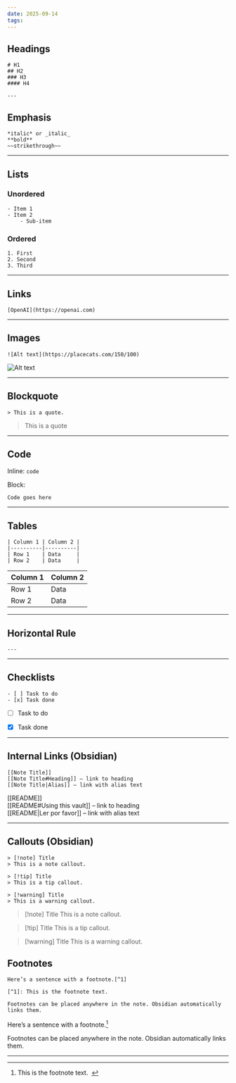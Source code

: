 ```yaml
---
date: 2025-09-14
tags:
---
```


## Headings
```
# H1
## H2
### H3
#### H4

---
```
## Emphasis
```
*italic* or _italic_  
**bold**  
~~strikethrough~~
```
---

## Lists

### Unordered
```
- Item 1
- Item 2
	- Sub-item
```
### Ordered
```
1. First
2. Second
3. Third
```
---

## Links
```
[OpenAI](https://openai.com)
```

---

## Images
```
![Alt text](https://placecats.com/150/100)
```

![Alt text](https://placecats.com/150/100)

---

## Blockquote
```
> This is a quote.
```

> This is a quote
---

## Code

Inline: `code`  

Block:
``` 
Code goes here
```

---

## Tables
```
| Column 1 | Column 2 |
|----------|----------|
| Row 1    | Data     |
| Row 2    | Data     |
```

| Column 1 | Column 2 |
|----------|----------|
| Row 1    | Data     |
| Row 2    | Data     |

---

## Horizontal Rule
`---`

---

## Checklists
```
- [ ] Task to do
- [x] Task done
```
- [ ] Task to do
- [x] Task done


---

## Internal Links (Obsidian)
```
[[Note Title]]  
[[Note Title#Heading]] – link to heading  
[[Note Title|Alias]] – link with alias text
```

[[README]]  
[[README#Using this vault]] – link to heading  
[[README|Ler por favor]] – link with alias text

---

## Callouts (Obsidian)
```
> [!note] Title
> This is a note callout.

> [!tip] Title
> This is a tip callout.

> [!warning] Title
> This is a warning callout.
```
> [!note] Title
> This is a note callout.

> [!tip] Title
> This is a tip callout.

> [!warning] Title
> This is a warning callout.

## Footnotes
```
Here’s a sentence with a footnote.[^1]

[^1]: This is the footnote text.  

Footnotes can be placed anywhere in the note. Obsidian automatically links them.

```
Here’s a sentence with a footnote.[^1]

[^1]: This is the footnote text.  

Footnotes can be placed anywhere in the note. Obsidian automatically links them.

  

---